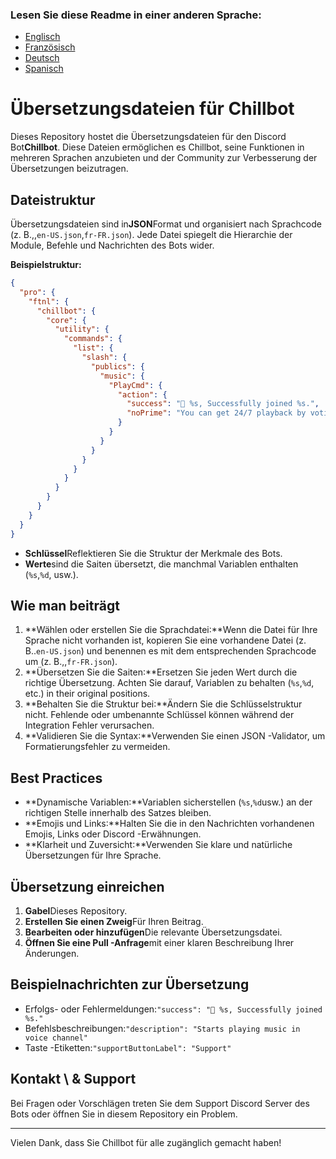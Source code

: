 ### Lesen Sie diese Readme in einer anderen Sprache:

-   [Englisch](README.md)
-   [Französisch](README.fr.md)
-   [Deutsch](README.de.md)
-   [Spanisch](README.es.md)

# Übersetzungsdateien für Chillbot

Dieses Repository hostet die Übersetzungsdateien für den Discord Bot**Chillbot**. Diese Dateien ermöglichen es Chillbot, seine Funktionen in mehreren Sprachen anzubieten und der Community zur Verbesserung der Übersetzungen beizutragen.

## Dateistruktur

Übersetzungsdateien sind in**JSON**Format und organisiert nach Sprachcode (z. B.,,`en-US.json`,`fr-FR.json`).
Jede Datei spiegelt die Hierarchie der Module, Befehle und Nachrichten des Bots wider.

**Beispielstruktur:**

```json
{
  "pro": {
    "ftnl": {
      "chillbot": {
        "core": {
          "utility": {
            "commands": {
              "list": {
                "slash": {
                  "publics": {
                    "music": {
                      "PlayCmd": {
                        "action": {
                          "success": "🎵 %s, Successfully joined %s.",
                          "noPrime": "You can get 24/7 playback by voting for the bot here."
                        }
                      }
                    }
                  }
                }
              }
            }
          }
        }
      }
    }
  }
}
```

-   **Schlüssel**Reflektieren Sie die Struktur der Merkmale des Bots.
-   **Werte**sind die Saiten übersetzt, die manchmal Variablen enthalten (`%s`,`%d`, usw.).

## Wie man beiträgt

1.  **Wählen oder erstellen Sie die Sprachdatei:**Wenn die Datei für Ihre Sprache nicht vorhanden ist, kopieren Sie eine vorhandene Datei (z. B..`en-US.json`) und benennen es mit dem entsprechenden Sprachcode um (z. B.,,`fr-FR.json`).
2.  **Übersetzen Sie die Saiten:**Ersetzen Sie jeden Wert durch die richtige Übersetzung. Achten Sie darauf, Variablen zu behalten (`%s`,`%d`, etc.) in their original positions.
3.  **Behalten Sie die Struktur bei:**Ändern Sie die Schlüsselstruktur nicht. Fehlende oder umbenannte Schlüssel können während der Integration Fehler verursachen.
4.  **Validieren Sie die Syntax:**Verwenden Sie einen JSON -Validator, um Formatierungsfehler zu vermeiden.

## Best Practices

-   **Dynamische Variablen:**Variablen sicherstellen (`%s`,`%d`usw.) an der richtigen Stelle innerhalb des Satzes bleiben.
-   **Emojis und Links:**Halten Sie die in den Nachrichten vorhandenen Emojis, Links oder Discord -Erwähnungen.
-   **Klarheit und Zuversicht:**Verwenden Sie klare und natürliche Übersetzungen für Ihre Sprache.

## Übersetzung einreichen

1.  **Gabel**Dieses Repository.
2.  **Erstellen Sie einen Zweig**Für Ihren Beitrag.
3.  **Bearbeiten oder hinzufügen**Die relevante Übersetzungsdatei.
4.  **Öffnen Sie eine Pull -Anfrage**mit einer klaren Beschreibung Ihrer Änderungen.

## Beispielnachrichten zur Übersetzung

-   Erfolgs- oder Fehlermeldungen:`"success": "🎵 %s, Successfully joined %s."`
-   Befehlsbeschreibungen:`"description": "Starts playing music in voice channel"`
-   Taste -Etiketten:`"supportButtonLabel": "Support"`

## Kontakt \\ & Support

Bei Fragen oder Vorschlägen treten Sie dem Support Discord Server des Bots oder öffnen Sie in diesem Repository ein Problem.

* * *

Vielen Dank, dass Sie Chillbot für alle zugänglich gemacht haben!
